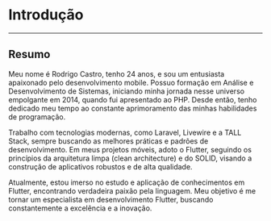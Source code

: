 # Introdução

---

## Resumo

<!-- Sou Rodrigo Castro, 23 anos, totalmente apaixonado por desenvolvimento mobile. Formado em Análise e Desenvolvimento de Sistemas, comecei neste mundo em 2014,
quando entrei em contato com PHP e desde então sempre venho estudando e aprimorando minhas práticas de programação.
Atualmente estudando e aplicando conhecimentos sobre Flutter me apaixonei pela linguagem, pretendo me tornar um Flutter Developer Expert. -->
Meu nome é Rodrigo Castro, tenho 24 anos, e sou um entusiasta apaixonado pelo desenvolvimento mobile. Possuo formação em Análise e Desenvolvimento de Sistemas, iniciando minha jornada nesse universo empolgante em 2014, quando fui apresentado ao PHP. Desde então, tenho dedicado meu tempo ao constante aprimoramento das minhas habilidades de programação.

Trabalho com tecnologias modernas, como Laravel, Livewire e a TALL Stack, sempre buscando as melhores práticas e padrões de desenvolvimento. Em meus projetos móveis, adoto o Flutter, seguindo  os princípios da arquitetura limpa (clean architecture) e do SOLID, visando a construção de aplicativos robustos e de alta qualidade.

Atualmente, estou imerso no estudo e aplicação de conhecimentos em Flutter, encontrando verdadeira paixão pela linguagem. Meu objetivo é me tornar um especialista em desenvolvimento Flutter, buscando constantemente a excelência e a inovação.
<!-- # Introduction

---

## Summary

I'm Rodrigo Castro, 23, Totally passionate about mobile development. Graduated in Systems Analysis and Development, I started in this world in 2014,
when I came into contact with PHP and since then I have always been studying and improving my programming practices.
Currently studying and applying knowledge about Flutter I fell in love with the language, I intend to become a Flutter Developer Expert. 
  
 -->